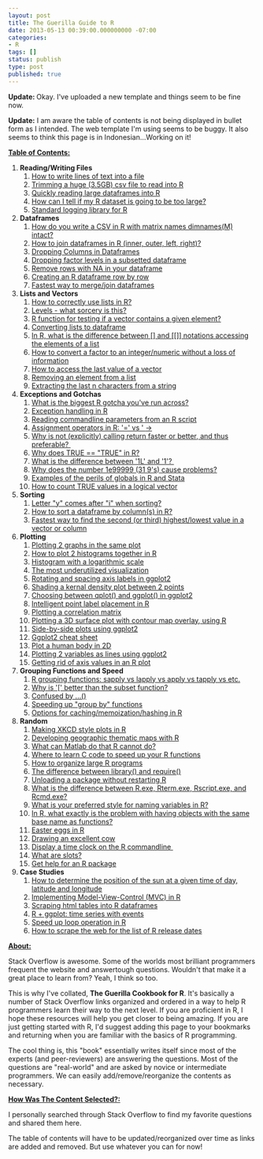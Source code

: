 ```yaml
---
layout: post
title: The Guerilla Guide to R
date: 2013-05-13 00:39:00.000000000 -07:00
categories:
- R
tags: []
status: publish
type: post
published: true
---
```

<p><b>Update: </b>Okay. I've uploaded a new template and things seem to be fine now.<b> </b></p>
<p><b>Update:</b> I am aware the table of contents is not being displayed in bullet form as I intended. The web template I'm using seems to be buggy. It also seems to think this page is in Indonesian...Working on it!<b></b></p>
<p><b><span style="text-decoration: underline;">Table of Contents:</span></b></p>
<ol>
<li><b>Reading/Writing Files</b>
<ol>
<li><a href="http://stackoverflow.com/questions/2470248/write-lines-of-text-to-a-file-in-r" target="_blank">How to write lines of text into a file</a></li>
<li><a href="http://stackoverflow.com/questions/3094866/trimming-a-huge-3-5-gb-csv-file-to-read-into-r" target="_blank">Trimming a huge (3.5GB) csv file to read into R</a></li>
<li><a href="http://stackoverflow.com/questions/1727772/quickly-reading-very-large-tables-as-dataframes-in-r" target="_blank">Quickly reading large dataframes into R</a></li>
<li><a href="http://stackoverflow.com/questions/12767432/how-can-i-tell-when-my-dataset-in-r-is-going-to-be-too-large" target="_blank">How can I tell if my R dataset is going to be too large?</a></li>
<li><a href="http://stackoverflow.com/questions/1928332/is-there-any-standard-logging-package-for-r" target="_blank">Standard logging library for R</a></li>
</ol>
</li>
<li><b>Dataframes</b>
<ol>
<li><a href="http://stackoverflow.com/questions/1413697/how-do-you-write-a-csv-in-r-with-the-matrix-names-dimnamesm-intact-in-r?rq=1" target="_blank">How do you write a CSV in R with matrix names dimnames(M) intact?</a></li>
<li><a href="http://stackoverflow.com/questions/1299871/how-to-join-data-frames-in-r-inner-outer-left-right" target="_blank">How to join dataframes in R (inner, outer, left, right)?</a></li>
<li><a href="http://stackoverflow.com/questions/4605206/drop-columns-r-data-frame" target="_blank">Dropping Columns in Dataframes</a></li>
<li><a href="http://stackoverflow.com/questions/1195826/dropping-factor-levels-in-a-subsetted-data-frame-in-r" target="_blank">Dropping factor levels in a subsetted dataframe</a></li>
<li><a href="http://stackoverflow.com/questions/4862178/remove-rows-with-nas-in-data-frame" target="_blank">Remove rows with NA in your dataframe</a></li>
<li><a href="http://stackoverflow.com/questions/3642535/creating-an-r-dataframe-row-by-row" target="_blank">Creating an R dataframe row by row</a></li>
<li><a href="http://stackoverflow.com/questions/4322219/whats-the-fastest-way-to-merge-join-data-frames-in-r" target="_blank">Fastest way to merge/join dataframes</a></li>
</ol>
</li>
<li><b>Lists and Vectors</b>
<ol>
<li><a href="http://stackoverflow.com/questions/2050790/how-to-correctly-use-lists-in-r" target="_blank">How to correctly use lists in R?</a></li>
<li><a href="http://stackoverflow.com/questions/10449366/levels-what-sorcery-is-this/10491881#10491881" target="_blank">Levels - what sorcery is this?</a></li>
<li><a href="http://stackoverflow.com/questions/1169248/r-function-for-testing-if-a-vector-contains-a-given-element" target="_blank">R function for testing if a vector contains a given element?</a></li>
<li><a href="http://stackoverflow.com/questions/4227223/r-list-to-data-frame" target="_blank">Converting lists to dataframe</a></li>
<li><a href="http://stackoverflow.com/questions/1169456/in-r-what-is-the-difference-between-the-and-notations-for-accessing-the" target="_blank">In R, what is the difference between [] and [[]] notations accessing the elements of a list</a></li>
<li><a href="http://stackoverflow.com/questions/3418128/how-to-convert-a-factor-to-an-integer-numeric-without-a-loss-of-information" target="_blank">How to convert a factor to an integer/numeric without a loss of information</a></li>
<li><a href="http://stackoverflow.com/questions/77434/how-to-access-the-last-value-in-a-vector" target="_blank">How to access the last value of a vector</a></li>
<li><a href="http://stackoverflow.com/questions/652136/how-can-i-remove-an-element-from-a-list" target="_blank">Removing an element from a list</a></li>
<li><a href="http://stackoverflow.com/questions/7963898/extracting-the-last-n-characters-from-a-string-in-r" target="_blank">Extracting the last n characters from a string</a></li>
</ol>
</li>
<li><b>Exceptions and Gotchas</b>
<ol>
<li><a href="http://stackoverflow.com/questions/1535021/whats-the-biggest-r-gotcha-youve-run-across" target="_blank">What is the biggest R gotcha you've run across?</a></li>
<li><a href="http://stackoverflow.com/questions/2622777/exception-handling-in-r" target="_blank">Exception handling in R</a></li>
<li><a href="http://stackoverflow.com/questions/2151212/how-can-i-read-command-line-parameters-from-an-r-script" target="_blank">Reading commandline parameters from an R script</a></li>
<li><a href="http://stackoverflow.com/questions/1741820/assignment-operators-in-r-and" target="_blank">Assignment operators in R: '=' vs ' <!-----><!-----><!-----><!-----><!-----><!-----><!----->-&gt;</a></li>
<li><a href="http://stackoverflow.com/questions/11738823/explicitly-calling-return-in-a-function-or-not" target="_blank">Why is not (explicitly) calling return faster or better, and thus preferable? </a></li>
<li><a href="http://stackoverflow.com/questions/14932015/why-does-true-true-in-r" target="_blank">Why does TRUE == "TRUE" in R?</a></li>
<li><a href="http://stackoverflow.com/questions/7014387/whats-the-difference-between-1l-and-1" target="_blank">What is the difference between '1L' and '1'? </a></li>
<li><a href="http://stackoverflow.com/questions/11700748/why-does-the-number-1e9999-31-9s-cause-problems-in-r" target="_blank">Why does the number 1e99999 (31 9's) cause problems?</a></li>
<li><a href="http://stackoverflow.com/questions/5526322/examples-of-the-perils-of-globals-in-r-and-stata" target="_blank">Examples of the perils of globals in R and Stata</a></li>
<li><a href="http://stackoverflow.com/questions/2190756/in-r-how-to-count-true-values-in-a-logical-vector" target="_blank">How to count TRUE values in a logical vector</a></li>
</ol>
</li>
<li><b>Sorting </b>
<ol>
<li><a href="http://stackoverflow.com/questions/14458314/letter-y-comes-after-i-when-sorting-alphabetically" target="_blank">Letter "y" comes after "i" when sorting?</a></li>
<li><a href="http://stackoverflow.com/questions/1296646/how-to-sort-a-dataframe-by-columns-in-r/1296745#1296745" target="_blank">How to sort a dataframe by column(s) in R?</a></li>
<li><a href="http://stackoverflow.com/questions/2453326/fastest-way-to-find-second-third-highest-lowest-value-in-vector-or-column" target="_blank">Fastest way to find the second (or third) highest/lowest value in a vector or column</a></li>
</ol>
</li>
<li><b>Plotting</b>
<ol>
<li><a href="http://stackoverflow.com/questions/2564258/plot-2-graphs-in-same-plot-in-r" target="_blank">Plotting 2 graphs in the same plot</a></li>
<li><a href="http://stackoverflow.com/questions/3541713/how-to-plot-two-histograms-together-in-r" target="_blank">How to plot 2 histograms together in R</a></li>
<li><a href="http://stackoverflow.com/questions/1245273/histogram-with-logarithmic-scale" target="_blank">Histogram with a logarithmic scale</a></li>
<li><a href="http://stackoverflow.com/questions/2076370/most-underused-data-visualization" target="_blank">The most underutilized visualization</a></li>
<li><a href="http://stackoverflow.com/questions/1330989/rotating-and-spacing-axis-labels-in-ggplot2" target="_blank">Rotating and spacing axis labels in ggplot2</a></li>
<li><a href="http://stackoverflow.com/questions/3494593/shading-a-kernel-density-plot-between-two-points" target="_blank">Shading a kernal density plot between 2 points</a></li>
<li><a href="http://stackoverflow.com/questions/5322836/choosing-between-qplot-and-ggplot-in-ggplot2" target="_blank">Choosing between qplot() and ggplot() in ggplot2</a></li>
<li><a href="http://stackoverflow.com/questions/7611169/intelligent-point-label-placement-in-r" target="_blank">Intelligent point label placement in R</a></li>
<li><a href="http://stackoverflow.com/questions/5453336/plot-correlation-matrix-into-a-graph" target="_blank">Plotting a correlation matrix</a></li>
<li><a href="http://stackoverflow.com/questions/1896419/plotting-a-3d-surface-plot-with-contour-map-overlay-using-r" target="_blank">Plotting a 3D surface plot with contour map overlay, using R</a></li>
<li><a href="http://stackoverflow.com/questions/1249548/side-by-side-plots-with-ggplot2-in-r" target="_blank">Side-by-side plots using ggplot2</a></li>
<li><a href="http://stackoverflow.com/questions/3446495/ggplot2-cheat-sheet" target="_blank">Ggplot2 cheat sheet</a></li>
<li><a href="http://stackoverflow.com/questions/10670751/r-plot-human-body-in-2d" target="_blank">Plot a human body in 2D</a></li>
<li><a href="http://stackoverflow.com/questions/3777174/plotting-two-variables-as-lines-using-ggplot2" target="_blank">Plotting 2 variables as lines using ggplot2</a></li>
<li><a href="http://stackoverflow.com/questions/1154242/getting-rid-of-axis-values-in-r-plot" target="_blank">Getting rid of axis values in an R plot</a></li>
</ol>
</li>
<li><b>Grouping Functions and Speed</b>
<ol>
<li><a href="http://stackoverflow.com/questions/3505701/r-grouping-functions-sapply-vs-lapply-vs-apply-vs-tapply-vs-by-vs-aggrega" target="_blank">R grouping functions: sapply vs lapply vs apply vs tapply vs etc.</a></li>
<li><a href="http://stackoverflow.com/questions/9860090/in-r-why-is-better-than-subset" target="_blank">Why is '[' better than the subset function?</a></li>
<li><a href="http://stackoverflow.com/questions/12523548/confused-by" target="_blank">Confused by ...()</a></li>
<li><a href="http://stackoverflow.com/questions/3685492/r-speeding-up-group-by-operations" target="_blank">Speeding up "group by" functions</a></li>
<li><a href="http://stackoverflow.com/questions/7262485/options-for-caching-memoization-hashing-in-r" target="_blank">Options for caching/memoization/hashing in R</a></li>
</ol>
</li>
<li><b>Random</b>
<ol>
<li><a href="http://stackoverflow.com/questions/12675147/how-can-we-make-xkcd-style-graphs-in-r" target="_blank">Making XKCD style plots in R</a></li>
<li><a href="http://stackoverflow.com/questions/1260965/developing-geographic-thematic-maps-with-r" target="_blank">Developing geographic thematic maps with R</a></li>
<li><a href="http://stackoverflow.com/questions/1738087/what-can-matlab-do-that-r-cannot-do" target="_blank">What can Matlab do that R cannot do?</a></li>
<li><a href="http://stackoverflow.com/questions/4106174/where-can-i-learn-to-how-to-write-c-code-to-speed-up-slow-r-functions" target="_blank">Where to learn C code to speed up your R functions</a></li>
<li><a href="http://stackoverflow.com/questions/1266279/how-to-organize-large-r-programs" target="_blank">How to organize large R programs</a></li>
<li><a href="http://stackoverflow.com/questions/5595512/what-is-the-difference-between-require-and-library" target="_blank">The difference between library() and require()</a></li>
<li><a href="http://stackoverflow.com/questions/6979917/how-to-unload-a-package-without-restarting-r" target="_blank">Unloading a package without restarting R</a></li>
<li><a href="http://stackoverflow.com/questions/3412911/r-exe-rcmd-exe-rscript-exe-and-rterm-exe-whats-the-difference" target="_blank">What is the difference between R.exe, Rterm.exe, Rscript.exe, and Rcmd.exe?</a></li>
<li><a href="http://stackoverflow.com/questions/1944910/what-is-your-preferred-style-for-naming-variables-in-r" target="_blank">What is your preferred style for naming variables in R?</a></li>
<li><a href="http://stackoverflow.com/questions/6135868/in-r-what-exactly-is-the-problem-with-having-variables-with-the-same-name-as-ba" target="_blank">In R, what exactly is the problem with having objects with the same base name as functions?</a></li>
<li><a href="http://stackoverflow.com/questions/7910270/are-there-any-easter-eggs-in-base-r-or-in-major-packages" target="_blank">Easter eggs in R</a></li>
<li><a href="http://stackoverflow.com/questions/15705301/drawing-an-excellent-cow" target="_blank">Drawing an excellent cow</a></li>
<li><a href="http://stackoverflow.com/questions/4222476/r-display-a-time-clock-in-the-r-command-line" target="_blank">Display a time clock on the R commandline </a></li>
<li><a href="http://stackoverflow.com/questions/4713968/r-what-are-slots" target="_blank">What are slots?</a></li>
<li><a href="http://stackoverflow.com/questions/15289995/get-help-for-r-package" target="_blank">Get help for an R package </a></li>
</ol>
</li>
<li><b>Case Studies</b>
<ol>
<li><a href="http://stackoverflow.com/questions/8708048/position-of-the-sun-given-time-of-day-latitude-and-longitude" target="_blank">How to determine the position of the sun at a given time of day, latitude and longitude</a></li>
<li><a href="http://stackoverflow.com/questions/9674027/implementing-standard-software-design-patterns-focus-on-mvc-in-r" target="_blank">Implementing Model-View-Control (MVC) in R</a></li>
<li><a href="http://stackoverflow.com/questions/1395528/scraping-html-tables-into-r-data-frames-using-the-xml-package" target="_blank">Scraping html tables into R dataframes</a></li>
<li><a href="http://stackoverflow.com/questions/8317584/r-ggplot-time-series-with-events" target="_blank">R + ggplot: time series with events</a></li>
<li><a href="http://stackoverflow.com/questions/2908822/speed-up-the-loop-operation-in-r" target="_blank">Speed up loop operation in R</a></li>
<li><a href="http://stackoverflow.com/questions/13567453/how-to-scrape-the-web-for-the-list-of-r-release-dates" target="_blank">How to scrape the web for the list of R release dates</a></li>
</ol>
</li>
</ol>
<p><span style="text-decoration: underline;"><b>About:</b></span></p>
<p>Stack Overflow is awesome. Some of the worlds most brilliant programmers frequent the website and answertough questions. Wouldn't that make it a great place to learn from? Yeah, I think so too.</p>
<p>This is why I've collated, <b>The Guerilla Cookbook for R</b>. It's basically a number of Stack Overflow links organized and ordered in a way to help R programmers learn their way to the next level. If you are proficient in R, I hope these resources will help you get closer to being amazing. If you are just getting started with R, I'd suggest adding this page to your bookmarks and returning when you are familiar with the basics of R programming.</p>
<p>The cool thing is, this "book" essentially writes itself since most of the experts (and peer-reviewers) are answering the questions. Most of the questions are "real-world" and are asked by novice or intermediate programmers. We can easily add/remove/reorganize the contents as necessary.</p>
<p><span style="text-decoration: underline;"><b>How Was The Content Selected?:</b></span></p>
<p>I personally searched through Stack Overflow to find my favorite questions and shared them here.</p>
<p>The table of contents will have to be updated/reorganized over time as links are added and removed. But use whatever you can for now!</p>
